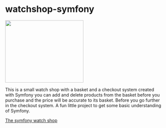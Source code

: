 # watchshop-symfony

<img src="https://www.levycrols.com/static/media/screenwatch.16c593086d8c05e9ea03.png" width="250" height="200">

This is a small watch shop with a basket and a checkout system created with Symfony you 
can add and delete products from the basket before you purchase and the price will be accurate to its basket. Before you go 
further in the checkout system. A fun little project to get some basic understanding of Symfony.

[The symfony watch shop](https://www.symfonywatch.levycrols.com)


